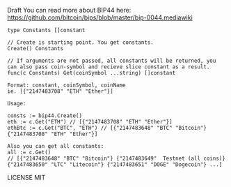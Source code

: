 Draft
You can read more about BIP44 here:
https://github.com/bitcoin/bips/blob/master/bip-0044.mediawiki

```
type Constants []constant

// Create is starting point. You get constants.
Create() Constants

// If arguments are not passed, all constants will be returned, you can also pass coin-symbol and recieve slice constant as a result.
func(c Constants) Get(coinSymbol ...string) []constant
```

```
Format: constant, coinSymbol, coinName 
ie. [{"2147483708" "ETH" "Ether"}] 

Usage:

consts := bip44.Create() 
eth := c.Get("ETH") // [{"2147483708" "ETH" "Ether"}]
ethBtc := c.Get("BTC", "ETH") // [{"2147483648" "BTC" "Bitcoin"} {"2147483708" "ETH" "Ether"}]

Also you can get all constants:
all := c.Get() 
// [{"2147483648" "BTC" "Bitcoin"} {"2147483649"  Testnet (all coins)} {"2147483650" "LTC" "Litecoin"} {"2147483651" "DOGE" "Dogecoin"} ...]
```

LICENSE MIT
